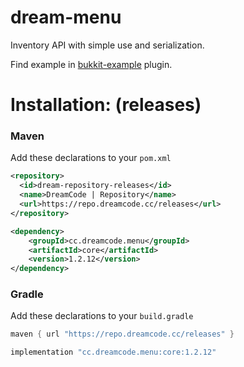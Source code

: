 # dream-menu
Inventory API with simple use and serialization.

Find example in [bukkit-example](https://github.com/DreamPoland/dream-menu/blob/master/bukkit-example/src/main/java/me/devtest/menuexample) plugin.

# Installation: (releases)

### Maven
Add these declarations to your ``pom.xml``

```xml
<repository>
  <id>dream-repository-releases</id>
  <name>DreamCode | Repository</name>
  <url>https://repo.dreamcode.cc/releases</url>
</repository>
```
```xml
<dependency>
    <groupId>cc.dreamcode.menu</groupId>
    <artifactId>core</artifactId>
    <version>1.2.12</version>
</dependency>
```

### Gradle
Add these declarations to your ``build.gradle``

```gradle
maven { url "https://repo.dreamcode.cc/releases" }
```
```gradle
implementation "cc.dreamcode.menu:core:1.2.12"
```
